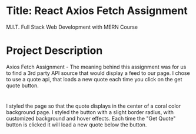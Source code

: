 # Title: React Axios Fetch Assignment
M.I.T. Full Stack Web Development with MERN Course

# Project Description
Axios Fetch Assignment - The meaning behind this assignment was for us to find a 3rd party API source that would display a feed to our page.  I chose to use a quote api, that loads a new quote each time you click on the get quote button.
#
I styled the page so that the quote displays in the center of a coral color background page.  I styled the button with a slight border radius, with customized background and hover effects.  Each time the "Get Quote" button is clicked it will load a new quote below the button.
